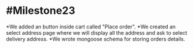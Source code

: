 <h1>#Milestone23</h1>
*We added an button inside cart called "Place order".
*We created an select address page where we will display all the address and ask to select delivery address.
*We wrote mongoose schema for storing orders details.
